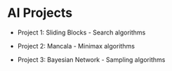 # AI Projects

- Project 1: Sliding Blocks - Search algorithms

- Project 2: Mancala - Minimax algorithms

- Project 3: Bayesian Network - Sampling algorithms
